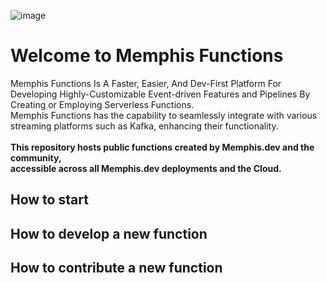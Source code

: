 ![image](https://github.com/memphisdev/memphis-dev-functions/assets/70286779/bf9e6907-d060-44db-abbb-42efa4b630b0)
  
# Welcome to Memphis Functions
Memphis Functions Is A Faster, Easier, And Dev-First Platform For<br>
Developing Highly-Customizable Event-driven Features and Pipelines By Creating or Employing Serverless Functions.<br>
Memphis Functions has the capability to seamlessly integrate with various streaming platforms such as Kafka, enhancing their functionality.
<br><br>
<strong>This repository hosts public functions created by Memphis.dev and the community,<br>accessible across all Memphis.dev deployments and the Cloud.</strong>

## How to start

## How to develop a new function

## How to contribute a new function
